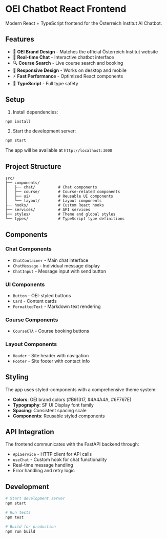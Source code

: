 # OEI Chatbot React Frontend

Modern React + TypeScript frontend for the Österreich Institut AI Chatbot.

## Features

- 🎨 **OEI Brand Design** - Matches the official Österreich Institut website
- 💬 **Real-time Chat** - Interactive chatbot interface
- 🔍 **Course Search** - Live course search and booking
- 📱 **Responsive Design** - Works on desktop and mobile
- ⚡ **Fast Performance** - Optimized React components
- 🎯 **TypeScript** - Full type safety

## Setup

1. Install dependencies:

```bash
npm install
```

2. Start the development server:

```bash
npm start
```

The app will be available at `http://localhost:3000`

## Project Structure

```
src/
├── components/
│   ├── chat/          # Chat components
│   ├── course/        # Course-related components
│   ├── ui/            # Reusable UI components
│   └── layout/        # Layout components
├── hooks/             # Custom React hooks
├── services/          # API services
├── styles/            # Theme and global styles
└── types/             # TypeScript type definitions
```

## Components

### Chat Components

- `ChatContainer` - Main chat interface
- `ChatMessage` - Individual message display
- `ChatInput` - Message input with send button

### UI Components

- `Button` - OEI-styled buttons
- `Card` - Content cards
- `FormattedText` - Markdown text rendering

### Course Components

- `CourseCTA` - Course booking buttons

### Layout Components

- `Header` - Site header with navigation
- `Footer` - Site footer with contact info

## Styling

The app uses styled-components with a comprehensive theme system:

- **Colors**: OEI brand colors (#B91317, #4A4A4A, #6F767E)
- **Typography**: SF UI Display font family
- **Spacing**: Consistent spacing scale
- **Components**: Reusable styled components

## API Integration

The frontend communicates with the FastAPI backend through:

- `ApiService` - HTTP client for API calls
- `useChat` - Custom hook for chat functionality
- Real-time message handling
- Error handling and retry logic

## Development

```bash
# Start development server
npm start

# Run tests
npm test

# Build for production
npm run build
```
